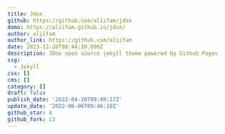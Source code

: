 ```yaml
---
title: Jdox
github: https://github.com/aliifam/jdox
demo: https://aliifam.github.io/jdox/
author: aliifam
author_link: https://github.com/aliifam
date: 2023-11-26T08:44:39.696Z
description: JDox open source jekyll theme powered by Github Pages
ssg:
  - Jekyll
css: []
cms: []
category: []
draft: false
publish_date: '2022-04-10T09:49:17Z'
update_date: '2022-06-06T09:46:10Z'
github_star: 4
github_fork: 13
---
```

